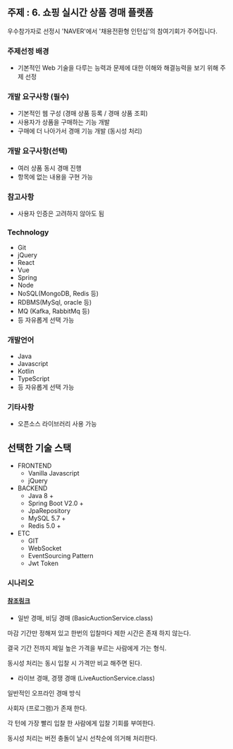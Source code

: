 ## 주제 : 6. 쇼핑 실시간 상품 경매 플랫폼
우수참가자로 선정시 'NAVER'에서 '채용전환형 인턴십'의 참여기회가 주어집니다.

### 주제선정 배경
* 기본적인 Web 기술을 다루는 능력과 문제에 대한 이해와 해결능력을 보기 위해 주제 선정

### 개발 요구사항 (필수)
- 기본적인 웹 구성 (경매 상품 등록 / 경매 상품 조회)
- 사용자가 상품을 구매하는 기능 개발
- 구매에 더 나아가서 경매 기능 개발 (동시성 처리)

### 개발 요구사항(선택)
- 여러 상품 동시 경매 진행
- 항목에 없는 내용을 구현 가능

### 참고사항
- 사용자 인증은 고려하지 않아도 됨

### Technology 
- Git
- jQuery
- React
- Vue
- Spring
- Node 
- NoSQL(MongoDB, Redis 등)
- RDBMS(MySql, oracle 등)
- MQ (Kafka, RabbitMq 등)
- 등 자유롭게 선택 가능

### 개발언어
- Java
- Javascript
- Kotlin
- TypeScript
- 등 자유롭게 선택 가능

### 기타사항
- 오픈소스 라이브러리 사용 가능

## 선택한 기술 스택
- FRONTEND
  - Vanilla Javascript
  - jQuery
- BACKEND
  - Java 8 +
  - Spring Boot V2.0 +
  - JpaRepository
  - MySQL 5.7 + 
  - Redis 5.0 +
- ETC
  - GIT
  - WebSocket
  - EventSourcing Pattern
  - Jwt Token

### 시나리오

#### [참조링크](<https://namu.wiki/w/eBay#s-5.3>)

* 일반 경매, 비딩 경매 (BasicAuctionService.class)

마감 기간만 정해져 있고 한번의 입찰마다 제한 시간은 존재 하지 않는다. 

결국 기간 전까지 제일 높은 가격을 부르는 사람에게 가는 형식.

동시성 처리는 동시 입찰 시 가격만 비교 해주면 된다.



* 라이브 경매, 경쟁 경매 (LiveAuctionService.class)

일반적인 오프라인 경매 방식

사회자 (프로그램)가 존재 한다. 

각 턴에 가장 빨리 입찰 한 사람에게 입찰 기회를 부여한다.

동시성 처리는 버전 충돌이 날시 선착순에 의거해 처리한다.
